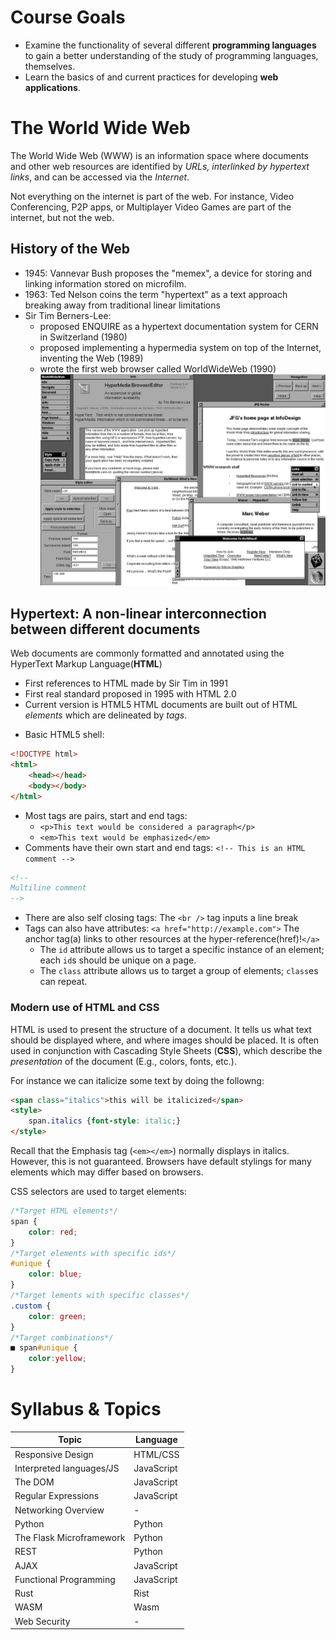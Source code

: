 # Course Goals
+ Examine the functionality of several different **programming languages** to gain a better understanding of the study of programming languages, themselves.
+ Learn the basics of and current practices for developing **web applications**.

# The World Wide Web
The World Wide Web (WWW) is an information space where documents and other web resources are identified by *URLs, interlinked by hypertext links*, and can be accessed via the *Internet*.

Not everything on the internet is part of the web. For instance, Video Conferencing, P2P apps, or Multiplayer Video Games are part of the internet, but not the web. 

## History of the Web
- 1945: Vannevar Bush proposes the "memex", a device for storing and linking information stored on microfilm.
- 1963: Ted Nelson coins the term "hypertext" as a text approach breaking away from traditional linear limitations
- Sir Tim Berners-Lee:
	- proposed ENQUIRE as a hypertext documentation system for CERN in Switzerland (1980)
	- proposed implementing a hypermedia system on top of the Internet, inventing the Web (1989)
	- wrote the first web browser called WorldWideWeb (1990)![](WWW.png)


## Hypertext: A non-linear interconnection between different documents
Web documents are commonly formatted and annotated using the HyperText Markup Language(**HTML**)
+ First references to HTML made by Sir Tim in 1991
+ First real standard proposed in 1995 with HTML 2.0
+ Current version is HTML5
HTML documents are built out of HTML *elements* which are delineated by *tags*.
- Basic HTML5 shell:
```html
<!DOCTYPE html>
<html>
	<head></head>
	<body></body>
</html>
```
- Most tags are pairs, start and end tags: 
	- `<p>This text would be considered a paragraph</p>`
	- `<em>This text would be emphasized</em>`
- Comments have their own start and end tags: `<!-- This is an HTML comment -->`
```html
<!--
Multiline comment
-->
```
- There are also self closing tags: The `<br />` tag inputs a line break 
- Tags can also have attributes: `<a href="http://example.com">` The anchor tag(a) links to other resources at the hyper-reference(href)!`</a>`
	- The `id` attribute allows us to target a specific instance of an element; each `id`s should be unique on a page.
	- The `class` attribute allows us to target a group of elements; `class`es can repeat.

### Modern use of HTML and CSS
HTML is used to present the structure of a document. It tells us what text should be displayed where, and where images should be placed. It is often used in conjunction with Cascading Style Sheets (**CSS**), which describe the _presentation_ of the document (E.g., colors, fonts, etc.).

For instance we can italicize some text by doing the followng:
```html
<span class="italics">this will be italicized</span>
<style>
	span.italics {font-style: italic;}
</style>
```
Recall that the Emphasis tag (`<em></em>`) normally displays in italics. However, this is not guaranteed. Browsers have default stylings for many elements which may differ based on browsers.

CSS selectors are used to target elements:
```css
/*Target HTML elements*/
span {
	color: red;
}
/*Target elements with specific ids*/
#unique {
	color: blue;
}
/*Target lements with specific classes*/
.custom {
	color: green;
}
/*Target combinations*/
■ span#unique {
	color:yellow;
}
```

# Syllabus & Topics
|Topic|Language|
|-----|-------|
|Responsive Design| HTML/CSS|
|Interpreted languages/JS | JavaScript|
|The DOM| JavaScript|Web Storage| JavaScript|
|Regular Expressions| JavaScript|
|Networking Overview|-|
|Python| Python |
|The Flask Microframework| Python |
|REST| Python |
|AJAX| JavaScript |
|Functional Programming| JavaScript |
|Rust| Rist |
|WASM| Wasm |
|Web Security| - |
